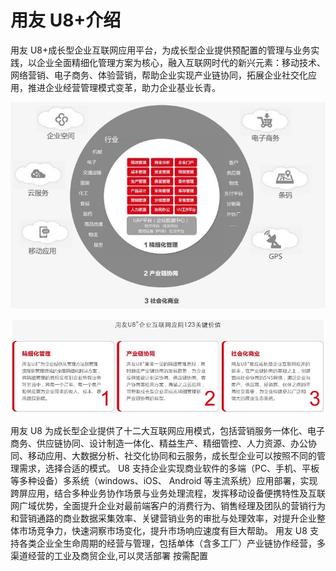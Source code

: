 # 用友 U8+介绍

用友 U8+成长型企业互联网应用平台，为成长型企业提供预配置的管理与业务实践，以企业全面精细化管理方案为核心，融入互联网时代的新兴元素：移动技术、网络营销、电子商务、体验营销，帮助企业实现产业链协同，拓展企业社交化应用，推进企业经营管理模式变革，助力企业基业长青。

![image](../../../image/JDCloud-WhitePaper/JDCloud-WhitePaper-Best-Practice-with-Yonyou-U8Plus/Yonyou-U8Plus-Introduction.jpg)


![image](../../../image/JDCloud-WhitePaper/JDCloud-WhitePaper-Best-Practice-with-Yonyou-U8Plus/KeyValue.jpg)


用友 U8 为成长型企业提供了十二大互联网应用模式，包括营销服务一体化、电子商务、供应链协同、设计制造一体化、精益生产、精细管控、人力资源、办公协同、移动应用、大数据分析、社交化协同和云服务，成长型企业可以按照不同的管理需求，选择合适的模式。 
U8 支持企业实现商业软件的多端（PC、手机、平板等多种设备）多系统（windows、iOS、 Android 等主流系统）应用部署，实现跨屏应用，结合多种业务协作场景与业务处理流程，发挥移动设备便携特性及互联网广域优势，全面提升企业对最前端客户的消费行为、销售经理及团队的营销行为和营销通路的商业数据采集效率、关键营销业务的审批与处理效率，对提升企业整体市场竞争力，快速洞察市场变化，提升市场响应速度有巨大帮助。 
用友 U8 支持各类企业全生命周期的经营与管理，包括单体（含多工厂）产业链协作经营，多渠道经营的工业及商贸企业,可以灵活部署 按需配置 

